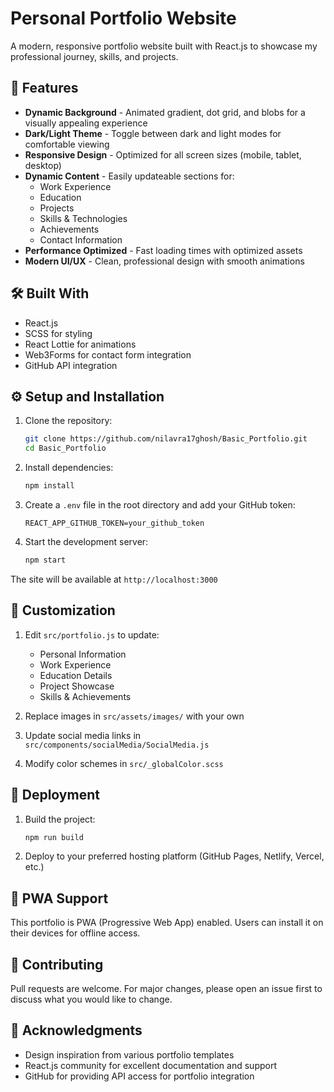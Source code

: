 # Personal Portfolio Website

A modern, responsive portfolio website built with React.js to showcase my professional journey, skills, and projects.

## 🚀 Features

- **Dynamic Background** - Animated gradient, dot grid, and blobs for a visually appealing experience
- **Dark/Light Theme** - Toggle between dark and light modes for comfortable viewing
- **Responsive Design** - Optimized for all screen sizes (mobile, tablet, desktop)
- **Dynamic Content** - Easily updateable sections for:
  - Work Experience
  - Education
  - Projects
  - Skills & Technologies
  - Achievements
  - Contact Information
- **Performance Optimized** - Fast loading times with optimized assets
- **Modern UI/UX** - Clean, professional design with smooth animations

## 🛠️ Built With

- React.js
- SCSS for styling
- React Lottie for animations
- Web3Forms for contact form integration
- GitHub API integration

## ⚙️ Setup and Installation

1. Clone the repository:
   ```bash
   git clone https://github.com/nilavra17ghosh/Basic_Portfolio.git
   cd Basic_Portfolio
   ```

2. Install dependencies:
   ```bash
   npm install
   ```

3. Create a `.env` file in the root directory and add your GitHub token:
   ```
   REACT_APP_GITHUB_TOKEN=your_github_token
   ```

4. Start the development server:
   ```bash
   npm start
   ```

The site will be available at `http://localhost:3000`

## 📝 Customization

1. Edit `src/portfolio.js` to update:
   - Personal Information
   - Work Experience
   - Education Details
   - Project Showcase
   - Skills & Achievements

2. Replace images in `src/assets/images/` with your own
3. Update social media links in `src/components/socialMedia/SocialMedia.js`
4. Modify color schemes in `src/_globalColor.scss`

## 🚀 Deployment

1. Build the project:
   ```bash
   npm run build
   ```

2. Deploy to your preferred hosting platform (GitHub Pages, Netlify, Vercel, etc.)

## 📱 PWA Support

This portfolio is PWA (Progressive Web App) enabled. Users can install it on their devices for offline access.

## 🤝 Contributing

Pull requests are welcome. For major changes, please open an issue first to discuss what you would like to change.

## 🙏 Acknowledgments

- Design inspiration from various portfolio templates
- React.js community for excellent documentation and support
- GitHub for providing API access for portfolio integration
